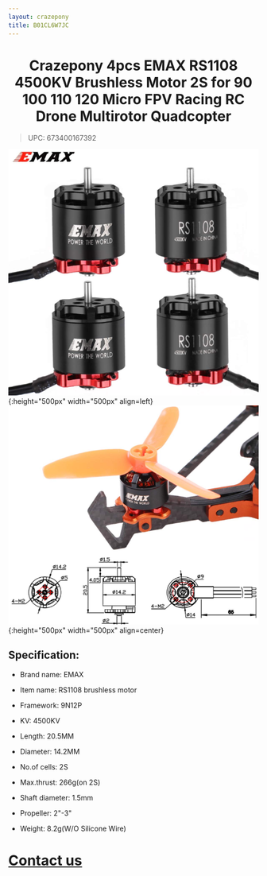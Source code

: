 ```yaml
---
layout: crazepony
title: B01CL6W7JC
---
```


#   
#  <center>Crazepony 4pcs EMAX RS1108 4500KV Brushless Motor 2S for 90 100 110 120 Micro FPV Racing RC Drone Multirotor Quadcopter</center>

> UPC: 673400167392


![](/assets/img/motor_4500kv_1.png){:height="500px" width="500px" align=left}
![](/assets/img/motor_4500kv_2.png){:height="500px" width="500px" align=center}

## Specification:

+ Brand name: EMAX

+ Item name: RS1108 brushless motor

+ Framework: 9N12P

+ KV: 4500KV

+ Length: 20.5MM

+ Diameter: 14.2MM

+ No.of cells: 2S

+ Max.thrust: 266g(on 2S)

+ Shaft diameter: 1.5mm

+ Propeller: 2"-3"

+ Weight: 8.2g(W/O Silicone Wire)


# [Contact us](/en/contactUs.html)